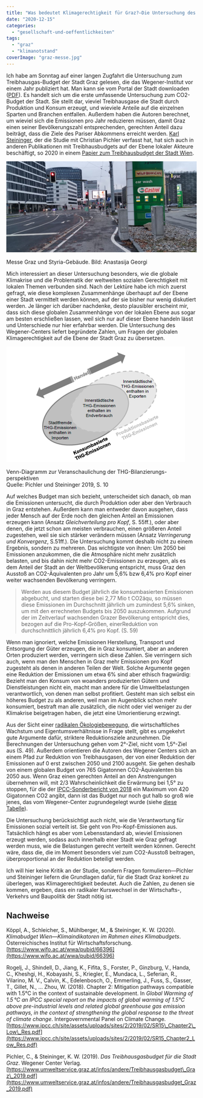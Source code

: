```yaml
---
title: "Was bedeutet Klimagerechtigkeit für Graz?—Die Untersuchung des Wegener Centers zum Treibhausgasbudget der Stadt"
date: "2020-12-15"
categories: 
  - "gesellschaft-und-oeffentlichkeiten"
tags: 
  - "graz"
  - "klimanotstand"
coverImage: "graz-messe.jpg"
---
```


Ich habe am Sonntag auf einer langen Zugfahrt die Untersuchung zum Treibhausgas-Budget der Stadt Graz gelesen, die das Wegener-Institut vor einem Jahr publiziert hat. Man kann sie vom Portal der Stadt downloaden ([PDF](https://www.umweltservice.graz.at/infos/andere/Treibhausgasbudget_Graz_2019.pdf "Pichler, C., & Steininger, K. W. /(2019/). Das Treibhausgasbudget für die Stadt Graz. Wegener Center Verlag.")). Es handelt sich um die erste umfassende Untersuchung zum CO2-Budget der Stadt. Sie stellt dar, vieviel Treibhausgase die Stadt durch Produktion und Konsum erzeugt, und wieviele Anteile auf die einzelnen Sparten und Branchen entfallen. Außerdem haben die Autoren berechnet, um wieviel sich die Emissionen pro Jahr reduzieren müssen, damit Graz einen seiner Bevölkerungszahl entsprechenden, gerechten Anteil dazu beiträgt, dass die Ziele des Pariser Abkommens erreicht werden. [Karl Steininger](https://homepage.uni-graz.at/de/karl.steininger/ "Steininger, Karl W. - Steininger, Karl, Ao.Univ.-Prof. Mag. Dr.rer.soc.oec."), der die Studie mit Christian Pichler verfasst hat, hat sich auch in anderen Publikationen mit Treibhausbudgets auf der Ebene lokaler Akteure beschäftigt, so 2020 in einem [Papier zum Treibhausbudget der Stadt Wien](https://www.wifo.ac.at/wwa/pubid/66396 "Köppl, A., Schleicher, S., Mühlberger, M., & Steininger, K. W. /(2020/). Klimabudget Wien—Klimaindikatoren im Rahmen eines Klimabudgets. Österreichisches Institut für Wirtschaftsforschung").

![](images/graz-messe-1024x489.jpg)

Messe Graz und Styria-Gebäude. Bild: Anastasija Georgi

Mich interessiert an dieser Untersuchung besonders, wie die globale Klimakrise und die Problematik der weltweiten sozialen Gerechtigkeit mit lokalen Themen verbunden sind. Nach der Lektüre habe ich mich zuerst gefragt, wie diese komplexen Zusammenhänge überhaupt auf der Ebene einer Stadt vermittelt werden können, auf der sie bisher nur wenig diskutiert werden. Je länger ich darüber nachdenke, desto plausibler erscheint mir, dass sich diese globalen Zusammenhänge von der lokalen Ebene aus sogar am besten erschließen lassen, weil sich nur auf dieser Ebene handeln lässt und Unterschiede nur hier erfahrbar werden. Die Untersuchung des Wegener-Centers liefert begründete Zahlen, um Fragen der globalen Klimagerechtigkeit auf die Ebene der Stadt Graz zu übersetzen.

![](images/konsum-und-produktionsseitige-emissionen-wegener-center-edited.png)

Venn-Diagramm zur Veranschaulichung der THG-Bilanzierungs-perspektiven  
Quelle: Pichler und Steininger 2019, S. 10

Auf welches Budget man sich bezieht, unterscheidet sich danach, ob man die Emissionen untersucht, die durch Produktion oder aber den Verbrauch in Graz entstehen. Außerdem kann man entweder davon ausgehen, dass jeder Mensch auf der Erde noch den gleichen Anteil an Emissionen erzeugen kann (Ansatz _Gleichverteilung pro Kopf_, S. 55ff.), oder aber denen, die jetzt schon am meisten verbrauchen, einen größeren Anteil zugestehen, weil sie sich stärker verändern müssen (Ansatz _Verringerung und Konvergenz_, S.51ff.). Die Untersuchung kommt deshalb nicht zu einem Ergebnis, sondern zu mehreren. Das wichtigste von ihnen: Um 2050 bei Emissionen anzukommen, die die Atmosphäre nicht mehr zusätzlich belasten, und bis dahin nicht mehr CO2-Emissionen zu erzeugen, als es dem Anteil der Stadt an der Weltbevölkerung entspricht, muss Graz den Ausstoß an CO2-Äquivalenten pro Jahr um 5,6% bzw 6,4% pro Kopf einer weiter wachsenden Bevölkerung verringern.

> Werden aus diesem Budget jährlich die konsumbasierten Emissionen abgebucht, und starten diese bei 2,77 Mio t CO2äqu, so müssen diese Emissionen im Durchschnitt jährlich um zumindest 5,6% sinken, um mit den errechneten Budgets bis 2050 auszukommen. Aufgrund der im Zeitverlauf wachsenden Grazer Bevölkerung entspricht dies, bezogen auf die Pro-Kopf-Größen, einerReduktion von durchschnittlich jährlich 6,4% pro Kopf. (S. 59)

Wenn man ignoriert, welche Emissionen Herstellung, Transport und Entsorgung der Güter erzeugen, die in Graz konsumiert, aber an anderen Orten produziert werden, verringern sich diese Zahlen. Sie verringern sich auch, wenn man den Menschen in Graz mehr Emissionen pro Kopf zugesteht als denen in anderen Teilen der Welt. Solche Argumente gegen eine Reduktion der Emissionen um etwa 6% sind aber ethisch fragwürdig: Bezieht man den Konsum von woanders produzierten Gütern und Dienstleistungen nicht ein, macht man andere für die Umweltbelastungen verantwortlich, von denen man selbst profitiert. Gesteht man sich selbst ein höheres Budget zu als anderen, weil man im Augenblick schon mehr konsumiert, bestraft man alle zusätzlich, die nicht oder viel weniger zu der Klimakrise beigetragen haben, die jetzt eine Umorientierung erzwingt.

Aus der Sicht einer [radikalen Ökologiebewegung](https://wittenbrink.net/lostandfound/was-heisst-radikale-oekologiebewegung/ "Was heisst “radikale Ökologiebewegung”? – Lost and Found"), die wirtschaftliches Wachstum und Eigentumsverhältnisse in Frage stellt, gibt es umgekehrt gute Argumente dafür, striktere Reduktionsziele anzunehmen. Die Berechnungen der Untersuchung gehen vom 2°-Ziel, nicht vom 1,5°-Ziel aus (S. 49). Außerdem orientieren die Autoren des Wegener Centers sich an einem Pfad zur Reduktion von Treibhausgasen, der von einer Reduktion der Emissionen auf 0 erst zwischen 2050 und 2100 ausgeht. Sie gehen deshalb von einem globalen Budget von 765 Gigatonnen CO2-Äquivalenten bis 2050 aus. Wenn Graz einen gerechten Anteil an den Anstrengungen übernehmen will, mit 2/3 Wahrscheinlichkeit die Erwärmung bei 1,5° zu stoppen, für die der [IPCC-Sonderbericht von 2018](https://www.de-ipcc.de/256.php "Sonderbericht 1,5 °C globale Erwärmung – SR1.5 - de-IPCC") ein Maximum von 420 Gigatonnen CO2 angibt, dann ist das Budget nur noch gut halb so groß wie jenes, das vom Wegener-Center zugrundegelegt wurde (siehe [diese Tabelle](https://wittenbrink.net/lostandfound/ein-tweet-von-greta-thunberg-zum-verbleibenden-co2-budget/ "Ein Tweet von Greta Thunberg zum verbleibenden CO2-Budget – Lost and Found")).

Die Untersuchung berücksichtigt auch nicht, wie die Verantwortung für Emissionen sozial verteilt ist. Sie geht von Pro-Kopf-Emissionen aus. Tatsächlich hängt es aber vom Lebensstandard ab, wieviel Emissionen erzeugt werden, sodass auch innerhalb einer Stadt wie Graz gefragt werden muss, wie die Belastungen gerecht verteilt werden können. Gerecht wäre, dass die, die im Moment besonders viel zum CO2-Ausstoß beitragen, überproportional an der Reduktion beteiligt werden.

Ich will hier keine Kritik an der Studie, sondern Fragen formulieren—Pichler und Steininger liefern die Grundlagen dafür, für die Stadt Graz konkret zu überlegen, was Klimagerechtigkeit bedeutet. Auch die Zahlen, zu denen sie kommen, ergeben, dass ein radikaler Kurswechsel in der Wirtschafts-, Verkehrs und Baupolitik der Stadt nötig ist.

## Nachweise

Köppl, A., Schleicher, S., Mühlberger, M., & Steininger, K. W. (2020). _Klimabudget Wien—Klimaindikatoren im Rahmen eines Klimabudgets_. Österreichisches Institut für Wirtschaftsforschung. [https://www.wifo.ac.at/wwa/pubid/66396](https://www.wifo.ac.at/wwa/pubid/66396)

Rogelj, J., Shindell, D., Jiang, K., Fifita, S., Forster, P., Ginzburg, V., Handa, C., Kheshgi, H., Kobayashi, S., Kriegler, E., Mundaca, L., Seferian, R., Vilarino, M. V., Calvin, K., Edelenbosch, O., Emmerling, J., Fuss, S., Gasser, T., Gillet, N., … Zhou, W. (2018). Chapter 2: Mitigation pathways compatible with 1.5°C in the context of sustainable development. In _Global Warming of 1.5 °C an IPCC special report on the impacts of global warming of 1.5°C above pre-industrial levels and related global greenhouse gas emission pathways, in the context of strengthening the global response to the threat of climate change_. Intergovernmental Panel on Climate Change. [https://www.ipcc.ch/site/assets/uploads/sites/2/2019/02/SR15\_Chapter2\_Low\_Res.pdf](https://www.ipcc.ch/site/assets/uploads/sites/2/2019/02/SR15_Chapter2_Low_Res.pdf)

Pichler, C., & Steininger, K. W. (2019). _Das Treibhausgasbudget für die Stadt Graz_. Wegener Center Verlag. [https://www.umweltservice.graz.at/infos/andere/Treibhausgasbudget\_Graz\_2019.pdf](https://www.umweltservice.graz.at/infos/andere/Treibhausgasbudget_Graz_2019.pdf)
